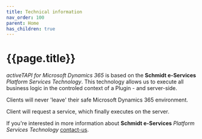 ```yaml
---
title: Technical information
nav_order: 100
parent: Home
has_children: true
---
```



# {{page.title}}

*activeTAPI for Microsoft Dynamics 365* is based on the **Schmidt e-Services** *Platform Services Technology*. This technology allows us to execute all business logic in the controled context of a Plugin - and server-side. 

Clients will never 'leave' their safe Microsoft Dynamics 365 environment. 

Client will request a service, which finally executes on the server. 

If you're interested in more information about **Schmidt e-Services** *Platform Services Technology* [contact-us](mailto:msc@schmidt-e-services.de).
